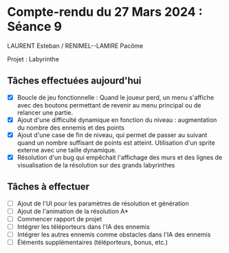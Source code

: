 # Compte-rendu du 27 Mars 2024 : Séance 9

LAURENT Esteban / RENIMEL--LAMIRE Pacôme

Projet : Labyrinthe

## Tâches effectuées aujourd'hui

- [x] Boucle de jeu fonctionnelle : Quand le joueur perd, un menu s'affiche avec des boutons permettant de revenir au menu principal ou de relancer une partie.
- [x] Ajout d'une difficulté dynamique en fonction du niveau : augmentation du nombre des ennemis et des points
- [x] Ajout d'une case de fin de niveau, qui permet de passer au suivant quand un nombre suffisant de points est atteint. Utilisation d'un sprite externe avec une taille dynamique.
- [x] Résolution d'un bug qui empêchait l'affichage des murs et des lignes de visualisation de la résolution sur des grands labyrinthes

## Tâches à effectuer

- [ ] Ajout de l'UI pour les paramètres de résolution et génération
- [ ] Ajout de l'animation de la résolution A\*
- [ ] Commencer rapport de projet
- [ ] Intégrer les téléporteurs dans l'IA des ennemis
- [ ] Intégrer les autres ennemis comme obstacles dans l'IA des ennemis
- [ ] Éléments supplémentaires (téléporteurs, bonus, etc.)
